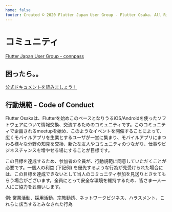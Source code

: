 ```yaml
---
home: false
footer: Created © 2020 Flutter Japan User Group - Flutter Osaka. All Rights Reserved.
---
```


# コミュニティ

[Flutter Japan User Group - connpass](https://flutter-jp.connpass.com/)

## 困ったら。。

[公式ドキュメントを読みましょう！](https://flutter.dev/)

## 行動規範 - Code of Conduct

Flutter Osakaは、Flutterを始めこのベースとなりうるiOS/Androidを使ったソフトウェアについて情報交換、交流するためのコミュニティです。このコミュニティで企画されるmeetupを始め、このようなイベントを開催することによって、広くモバイルアプリを生業とするユーザが一堂に集まり、モバイルアプリにまつわる様々な分野の知見を交換、新たな友人やコミュニティのつながり、仕事やビジネスチャンスを増やせる場にすることが目標です。

この目標を達成するため、参加者の全員が、行動規範に同意していただくことが必要です。一個人の利益 (下記例) を優先するような行為が見受けられた場合には、この目標を達成できないとして当人のコミュニティ参加を見送りとさせてもらう場合がございます。全員にとって安全な環境を維持するため、皆さま一人一人にご協力をお願いします。

例: 営業活動、採用活動、宗教勧誘、ネットワークビジネス、ハラスメント、これらに該当するとみなされた行為
